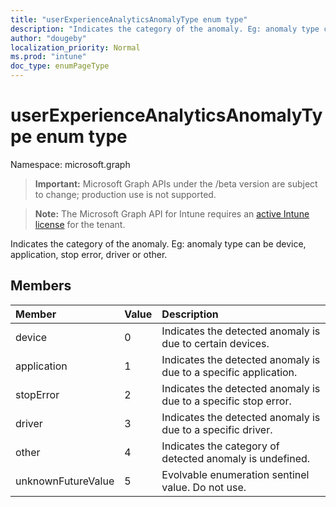```yaml
---
title: "userExperienceAnalyticsAnomalyType enum type"
description: "Indicates the category of the anomaly. Eg: anomaly type can be device, application, stop error, driver or other."
author: "dougeby"
localization_priority: Normal
ms.prod: "intune"
doc_type: enumPageType
---
```


# userExperienceAnalyticsAnomalyType enum type

Namespace: microsoft.graph

> **Important:** Microsoft Graph APIs under the /beta version are subject to change; production use is not supported.

> **Note:** The Microsoft Graph API for Intune requires an [active Intune license](https://go.microsoft.com/fwlink/?linkid=839381) for the tenant.

Indicates the category of the anomaly. Eg: anomaly type can be device, application, stop error, driver or other.

## Members
|Member|Value|Description|
|:---|:---|:---|
|device|0|Indicates the detected anomaly is due to certain devices.|
|application|1|Indicates the detected anomaly is due to a specific application.|
|stopError|2|Indicates the detected anomaly is due to a specific stop error.|
|driver|3|Indicates the detected anomaly is due to a specific driver.|
|other|4|Indicates the category of detected anomaly is undefined.|
|unknownFutureValue|5|Evolvable enumeration sentinel value. Do not use.|





